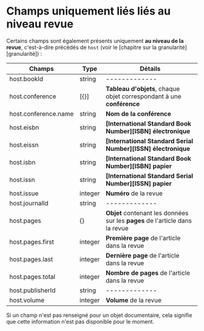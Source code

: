 # Champs uniquement liés liés au niveau revue

Certains champs sont également présents uniquement **au niveau de la revue**, c'est-à-dire précédés de ``host`` (voir le [chapitre sur la granularité][granularité]) :

| Champs | Type | Détails |
|------------ | ------------- | ------------- |
| host.bookId | string | ------------- |
| host.conference | [{}] | **Tableau d'objets**, chaque objet correspondant à une **conférence** |
| host.conference.name | string | **Nom de la conférence** |
| host.eisbn | string | **[International Standard Book Number][ISBN] électronique** |
| host.eissn | string | **[International Standard Serial Number][ISSN] électronique** |
| host.isbn | string | **[International Standard Book Number][ISBN] papier** |
| host.issn | string | **[International Standard Serial Number][ISSN] papier** |
| host.issue | integer | **Numéro** de la revue |
| host.journalId | string | ------------- |
| host.pages | {} | **Objet** contenant les données sur les **pages** de l'article dans la revue |
| host.pages.first | integer | **Première page** de l'article dans la revue |
| host.pages.last | integer | **Dernière page** de l'article dans la revue |
| host.pages.total | integer | **Nombre de pages** de l'article dans la revue |
| host.publisherId | string | ------------- |
| host.volume | integer | **Volume** de la revue |

Si un champ n'est pas renseigné pour un objet documentaire, cela signifie que cette information n'est pas disponible pour le moment.

